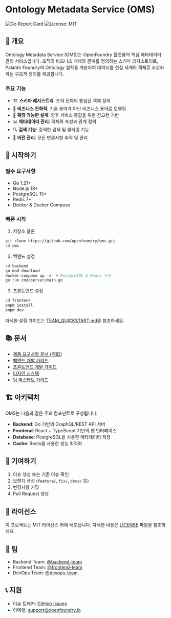 # Ontology Metadata Service (OMS)

[![Go Report Card](https://goreportcard.com/badge/github.com/openfoundry/oms)](https://goreportcard.com/report/github.com/openfoundry/oms)
[![License: MIT](https://img.shields.io/badge/License-MIT-yellow.svg)](https://opensource.org/licenses/MIT)

## 📖 개요

Ontology Metadata Service (OMS)는 OpenFoundry 플랫폼의 핵심 메타데이터 관리 서비스입니다. 조직의 비즈니스 개체와 관계를 정의하는 스키마 레지스트리로, Palantir Foundry의 Ontology 철학을 계승하여 데이터를 현실 세계의 객체로 추상화하는 구조적 정의를 제공합니다.

### 주요 기능

- 🏗️ **스키마 레지스트리**: 조직 전체의 통일된 객체 정의
- 💼 **비즈니스 친화적**: 기술 용어가 아닌 비즈니스 용어로 모델링
- 🔄 **확장 가능한 설계**: 향후 서비스 통합을 위한 견고한 기반
- 📊 **메타데이터 관리**: 객체의 속성과 관계 정의
- 🔍 **검색 기능**: 강력한 검색 및 필터링 기능
- 📝 **버전 관리**: 모든 변경사항 추적 및 관리

## 🚀 시작하기

### 필수 요구사항

- Go 1.21+
- Node.js 18+
- PostgreSQL 15+
- Redis 7+
- Docker & Docker Compose

### 빠른 시작

1. 저장소 클론
```bash
git clone https://github.com/openfoundry/oms.git
cd oms
```

2. 백엔드 설정
```bash
cd backend
go mod download
docker-compose up -d  # PostgreSQL & Redis 시작
go run cmd/server/main.go
```

3. 프론트엔드 설정
```bash
cd frontend
pnpm install
pnpm dev
```

자세한 설정 가이드는 [TEAM_QUICKSTART.md](Claude.docs/TEAM_QUICKSTART.md)를 참조하세요.

## 📚 문서

- [제품 요구사항 문서 (PRD)](Claude.docs/PRD.md)
- [백엔드 개발 가이드](Claude.docs/Backend.md)
- [프론트엔드 개발 가이드](Claude.docs/Frontend.md)
- [디자인 시스템](Claude.docs/design-system.md)
- [팀 퀵스타트 가이드](Claude.docs/TEAM_QUICKSTART.md)

## 🏗️ 아키텍처

OMS는 다음과 같은 주요 컴포넌트로 구성됩니다:

- **Backend**: Go 기반의 GraphQL/REST API 서버
- **Frontend**: React + TypeScript 기반의 웹 인터페이스
- **Database**: PostgreSQL을 사용한 메타데이터 저장
- **Cache**: Redis를 사용한 성능 최적화

## 🤝 기여하기

1. 이슈 생성 또는 기존 이슈 확인
2. 브랜치 생성 (`feature/`, `fix/`, `docs/` 등)
3. 변경사항 커밋
4. Pull Request 생성

## 📄 라이선스

이 프로젝트는 MIT 라이선스 하에 배포됩니다. 자세한 내용은 [LICENSE](LICENSE) 파일을 참조하세요.

## 👥 팀

- Backend Team: [@backend-team](https://github.com/orgs/openfoundry/teams/backend-team)
- Frontend Team: [@frontend-team](https://github.com/orgs/openfoundry/teams/frontend-team)
- DevOps Team: [@devops-team](https://github.com/orgs/openfoundry/teams/devops-team)

## 📞 지원

- 이슈 트래커: [GitHub Issues](https://github.com/openfoundry/oms/issues)
- 이메일: support@openfoundry.io